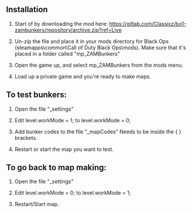 ## Installation 
1. Start of by downloading the mod here: https://gitlab.com/Classixz/bo1-zambunkers/repository/archive.zip?ref=Live

2. Un-zip the file and place it in your mods directory for Black Ops (steamapps\common\Call of Duty Black Ops\mods). Make sure that it's placed in a folder called "mp_ZAMBunkers"

3. Open the game up, and select mp_ZAMBunkers from the mods menu.

4. Load up a private game and you're ready to make maps.


## To test bunkers:

1. Open the file "_settings"

2. Edit level.workMode = 1; to level.workMode = 0;

3. Add bunker codes to the file "_mapCodes" Needs to be inside the { } brackets.

4. Restart or start the map you want to test.


## To go back to map making:

1. Open the file "_settings"

2. Edit level.workMode = 0; to level.workMode = 1;

3. Restart/Start map.